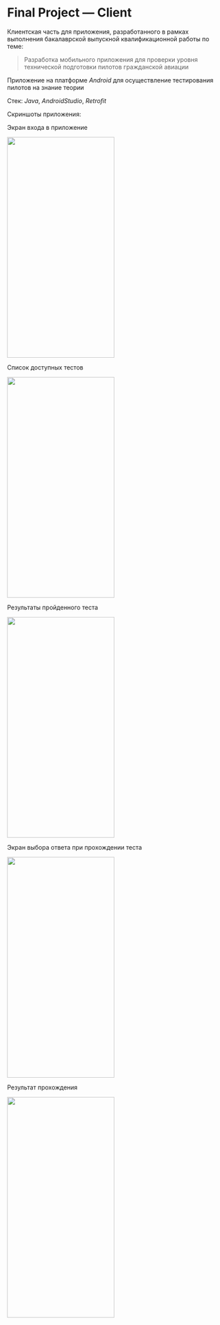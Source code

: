 # Final Project — Client

Клиентская часть для приложения, разработанного в рамках выполнения бакалаврской выпускной квалификационной работы по теме:

> Разработка мобильного приложения для проверки уровня технической подготовки пилотов гражданской авиации

Приложение на платформе _Android_ для осуществление тестирования пилотов на знание теории

Стек: _Java_, _AndroidStudio_, _Retrofit_

Скриншоты приложения:

Экран входа в приложение

<img src="https://github.com/maximkhafaev/Final_Project-Client/assets/133359009/205c7919-d232-4937-ac6b-f88a8c22b425" width="250" height="514"><br/>

Список доступных тестов

<img src="https://github.com/maximkhafaev/Final_Project-Client/assets/133359009/45c6fc0a-a4e7-488e-87fa-452be597a6e0" width="250" height="514">

Результаты пройденного теста

<img src="https://github.com/maximkhafaev/Final_Project-Client/assets/133359009/483b499a-700f-4da9-93c8-b9eec2c0e274" width="250" height="514">

Экран выбора ответа при прохождении теста

<img src="https://github.com/maximkhafaev/Final_Project-Client/assets/133359009/2e564a7f-bccb-443f-b921-b81dd94d64d7" width="250" height="514">

Результат прохождения

<img src="https://github.com/maximkhafaev/Final_Project-Client/assets/133359009/6077529d-e0e4-4106-bb24-3c0573b5b73c" width="250" height="514">

